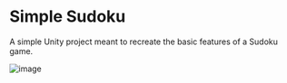 # Simple Sudoku
 A simple Unity project meant to recreate the basic features of a Sudoku game.

![image](https://github.com/Nicoconot/Sudoku/assets/34780903/3099c47b-9a8c-4da9-a279-bcbf8bc68f13)
